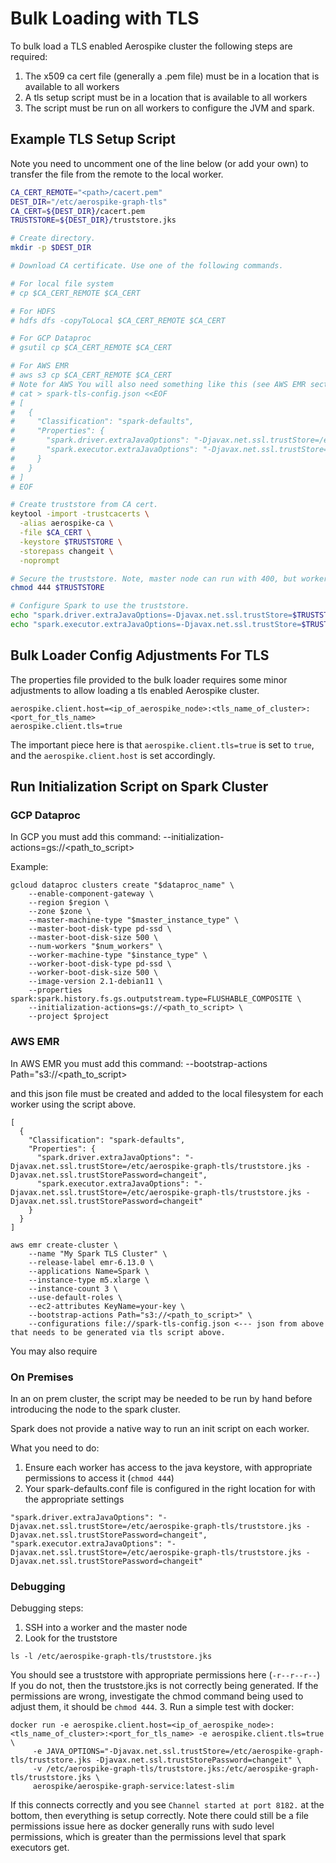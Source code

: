 # Bulk Loading with TLS

To bulk load a TLS enabled Aerospike cluster the 
following steps are required:
1. The x509 ca cert file (generally a .pem file) must be in a location that is available to all workers
2. A tls setup script must be in a location that is available to all workers
3. The script must be run on all workers to configure the JVM and spark.

## Example TLS Setup Script

Note you need to uncomment one of the line below (or add your own) 
to transfer the file from the remote to the local worker.

```bash
CA_CERT_REMOTE="<path>/cacert.pem"
DEST_DIR="/etc/aerospike-graph-tls"
CA_CERT=${DEST_DIR}/cacert.pem
TRUSTSTORE=${DEST_DIR}/truststore.jks

# Create directory.
mkdir -p $DEST_DIR

# Download CA certificate. Use one of the following commands.

# For local file system
# cp $CA_CERT_REMOTE $CA_CERT

# For HDFS
# hdfs dfs -copyToLocal $CA_CERT_REMOTE $CA_CERT

# For GCP Dataproc
# gsutil cp $CA_CERT_REMOTE $CA_CERT

# For AWS EMR
# aws s3 cp $CA_CERT_REMOTE $CA_CERT
# Note for AWS You will also need something like this (see AWS EMR section below)
# cat > spark-tls-config.json <<EOF
# [
#   {
#     "Classification": "spark-defaults",
#     "Properties": {
#       "spark.driver.extraJavaOptions": "-Djavax.net.ssl.trustStore=/etc/aerospike-graph-tls/truststore.jks -Djavax.net.ssl.trustStorePassword=changeit",
#       "spark.executor.extraJavaOptions": "-Djavax.net.ssl.trustStore=/etc/aerospike-graph-tls/truststore.jks -Djavax.net.ssl.trustStorePassword=changeit"
#     }
#   }
# ]
# EOF

# Create truststore from CA cert.
keytool -import -trustcacerts \
  -alias aerospike-ca \
  -file $CA_CERT \
  -keystore $TRUSTSTORE \
  -storepass changeit \
  -noprompt

# Secure the truststore. Note, master node can run with 400, but workers require 444.
chmod 444 $TRUSTSTORE

# Configure Spark to use the truststore.
echo "spark.driver.extraJavaOptions=-Djavax.net.ssl.trustStore=$TRUSTSTORE -Djavax.net.ssl.trustStorePassword=changeit" >> /etc/spark/conf/spark-defaults.conf
echo "spark.executor.extraJavaOptions=-Djavax.net.ssl.trustStore=$TRUSTSTORE -Djavax.net.ssl.trustStorePassword=changeit" >> /etc/spark/conf/spark-defaults.conf
```

## Bulk Loader Config Adjustments For TLS

The properties file provided to the bulk loader requires some minor 
adjustments to allow loading a tls enabled Aerospike cluster.

```
aerospike.client.host=<ip_of_aerospike_node>:<tls_name_of_cluster>:<port_for_tls_name>
aerospike.client.tls=true
```

The important piece here is that `aerospike.client.tls=true` is set to `true`, 
and the `aerospike.client.host` is set accordingly.

## Run Initialization Script on Spark Cluster

### GCP Dataproc

In GCP you must add this command:
--initialization-actions=gs://<path_to_script>

Example:
```
gcloud dataproc clusters create "$dataproc_name" \
    --enable-component-gateway \
    --region $region \
    --zone $zone \
    --master-machine-type "$master_instance_type" \
    --master-boot-disk-type pd-ssd \
    --master-boot-disk-size 500 \
    --num-workers "$num_workers" \
    --worker-machine-type "$instance_type" \
    --worker-boot-disk-type pd-ssd \
    --worker-boot-disk-size 500 \
    --image-version 2.1-debian11 \
    --properties spark:spark.history.fs.gs.outputstream.type=FLUSHABLE_COMPOSITE \
    --initialization-actions=gs://<path_to_script> \
    --project $project
```

### AWS EMR

In AWS EMR you must add this command:
--bootstrap-actions Path="s3://<path_to_script>

and this json file must be created and added to the local filesystem for each worker using the script above.
```
[
  {
    "Classification": "spark-defaults",
    "Properties": {
      "spark.driver.extraJavaOptions": "-Djavax.net.ssl.trustStore=/etc/aerospike-graph-tls/truststore.jks -Djavax.net.ssl.trustStorePassword=changeit",
      "spark.executor.extraJavaOptions": "-Djavax.net.ssl.trustStore=/etc/aerospike-graph-tls/truststore.jks -Djavax.net.ssl.trustStorePassword=changeit"
    }
  }
]
```

```
aws emr create-cluster \
    --name "My Spark TLS Cluster" \
    --release-label emr-6.13.0 \
    --applications Name=Spark \
    --instance-type m5.xlarge \
    --instance-count 3 \
    --use-default-roles \
    --ec2-attributes KeyName=your-key \
    --bootstrap-actions Path="s3://<path_to_script>" \
    --configurations file://spark-tls-config.json <--- json from above that needs to be generated via tls script above.
```

You may also require 

### On Premises

In an on prem cluster, the script may be needed to be run by hand before introducing the node to the spark cluster.

Spark does not provide a native way to run an init script on each worker.

What you need to do:
1. Ensure each worker has access to the java keystore, with appropriate permissions to access it (`chmod 444`)
2. Your spark-defaults.conf file is configured in the right location for with the appropriate settings
```
"spark.driver.extraJavaOptions": "-Djavax.net.ssl.trustStore=/etc/aerospike-graph-tls/truststore.jks -Djavax.net.ssl.trustStorePassword=changeit",
"spark.executor.extraJavaOptions": "-Djavax.net.ssl.trustStore=/etc/aerospike-graph-tls/truststore.jks -Djavax.net.ssl.trustStorePassword=changeit"
```

### Debugging

Debugging steps:
1. SSH into a worker and the master node
2. Look for the truststore 
```
ls -l /etc/aerospike-graph-tls/truststore.jks
```
You should see a truststore with appropriate permissions here (`-r--r--r--`)
If you do not, then the truststore.jks is not correctly being generated.
If the permissions are wrong, investigate the chmod command being used to adjust them, it should be `chmod 444`.
3. Run a simple test with docker:
```
docker run -e aerospike.client.host=<ip_of_aerospike_node>:<tls_name_of_cluster>:<port_for_tls_name> -e aerospike.client.tls=true \
     -e JAVA_OPTIONS="-Djavax.net.ssl.trustStore=/etc/aerospike-graph-tls/truststore.jks -Djavax.net.ssl.trustStorePassword=changeit" \
     -v /etc/aerospike-graph-tls/truststore.jks:/etc/aerospike-graph-tls/truststore.jks \
     aerospike/aerospike-graph-service:latest-slim
```
If this connects correctly and you see `Channel started at port 8182.` at the bottom, then everything is setup correctly.
Note there could still be a file permissions issue here as docker generally runs with sudo level permissions, which is
greater than the permissions level that spark executors get.
